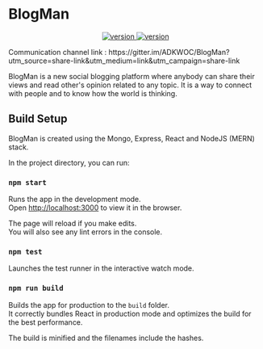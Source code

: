# BlogMan

<p align="center">
  <a href="#">
    <img src="https://img.shields.io/github/release/adavijit/BlogMan.svg"
         alt="version">
  </a>
  <a href="#">
    <img src="https://img.shields.io/github/license/adavijit/BlogMan.svg"
         alt="version">
  </a>

</p>
<p>
  Communication channel link : https://gitter.im/ADKWOC/BlogMan?utm_source=share-link&utm_medium=link&utm_campaign=share-link
</p>

BlogMan is a new social blogging platform where anybody can share their views and read other's opinion related to any topic. It is a way to connect with people and to know how the world is thinking.

## Build Setup

BlogMan is created using the Mongo, Express, React and NodeJS (MERN) stack.

In the project directory, you can run:

### `npm start`

Runs the app in the development mode.<br />
Open [http://localhost:3000](http://localhost:3000) to view it in the browser.

The page will reload if you make edits.<br />
You will also see any lint errors in the console.

### `npm test`

Launches the test runner in the interactive watch mode.<br />

### `npm run build`

Builds the app for production to the `build` folder.<br />
It correctly bundles React in production mode and optimizes the build for the best performance.

The build is minified and the filenames include the hashes.<br />
